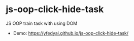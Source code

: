 # js-oop-click-hide-task
JS OOP train task with using DOM
- Demo: https://yfedyai.github.io/js-oop-click-hide-task/
